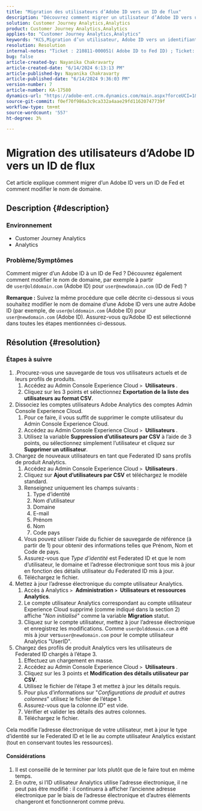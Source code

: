 ```yaml
---
title: "Migration des utilisateurs d’Adobe ID vers un ID de flux"
description: "Découvrez comment migrer un utilisateur d’Adobe ID vers un ID de flux et modifier le nom de domaine."
solution: Customer Journey Analytics,Analytics
product: Customer Journey Analytics,Analytics
applies-to: "Customer Journey Analytics,Analytics"
keywords: "KCS,Migration d’un utilisateur, Adobe ID vers un identifiant Fed, changement de domaine"
resolution: Resolution
internal-notes: "Ticket : 210811-000051( Adobe ID to Fed ID) ; Ticket: 210916-000306 (Adobe ID to Adobe ID)"
bug: false
article-created-by: Nayanika Chakravarty
article-created-date: "6/14/2024 6:13:13 PM"
article-published-by: Nayanika Chakravarty
article-published-date: "6/14/2024 9:36:03 PM"
version-number: 7
article-number: KA-17580
dynamics-url: "https://adobe-ent.crm.dynamics.com/main.aspx?forceUCI=1&pagetype=entityrecord&etn=knowledgearticle&id=ffaeb4be-792a-ef11-840b-6045bd006704"
source-git-commit: f0ef70f986a3c9ca332a4aae29fd11620747739f
workflow-type: tm+mt
source-wordcount: '557'
ht-degree: 3%

---
```


# Migration des utilisateurs d’Adobe ID vers un ID de flux


Cet article explique comment migrer d’un Adobe ID vers un ID de Fed et comment modifier le nom de domaine.

## Description {#description}


### <b>Environnement</b>

- Customer Journey Analytics
- Analytics




### <b>Problème/Symptômes</b>

Comment migrer d’un Adobe ID à un ID de Fed ? Découvrez également comment modifier le nom de domaine, par exemple à partir de `user@olddomain.com` (Adobe ID) pour `user@newdomain.com` (ID de Fed) ?

<b>Remarque :</b> Suivez la même procédure que celle décrite ci-dessous si vous souhaitez modifier le nom de domaine d’une Adobe ID vers une autre Adobe ID (par exemple, de `user@olddomain.com` (Adobe ID) pour `user@newdomain.com` (Adobe ID). Assurez-vous qu’Adobe ID est sélectionné dans toutes les étapes mentionnées ci-dessous.


## Résolution {#resolution}


### <b>Étapes à suivre</b>

1. .Procurez-vous une sauvegarde de tous vos utilisateurs actuels et de leurs profils de produits.
   1. Accédez au Admin Console Experience Cloud `>`  <b>Utilisateurs </b>.
   2. Cliquez sur les 3 points et sélectionnez <b>Exportation de la liste des utilisateurs au format CSV</b>.
2. Dissociez les comptes utilisateurs Adobe Analytics des comptes Admin Console Experience Cloud.
   1. Pour ce faire, il vous suffit de supprimer le compte utilisateur du Admin Console Experience Cloud.
   2. Accédez au Admin Console Experience Cloud `>`  <b>Utilisateurs </b>.
   3. Utilisez la variable <b>Suppression d’utilisateurs par CSV</b> à l’aide de 3 points, ou sélectionnez simplement l’utilisateur et cliquez sur <b>Supprimer un utilisateur</b>.
3. Chargez de nouveaux utilisateurs en tant que Federated ID sans profils de produit Analytics.
   1. Accédez au Admin Console Experience Cloud `>`  <b>Utilisateurs </b>.
   2. Cliquez sur <b>Ajout d’utilisateurs par CSV</b> et téléchargez le modèle standard.
   3. Renseignez uniquement les champs suivants :
      1. Type d’identité
      2. Nom d’utilisateur
      3. Domaine
      4. E-mail
      5. Prénom
      6. Nom
      7. Code pays
   4. Vous pouvez utiliser l’aide du fichier de sauvegarde de référence (à partir de 1) pour obtenir des informations telles que Prénom, Nom et Code de pays.
   5. Assurez-vous que *Type d’identité* est Federated ID et que le nom d’utilisateur, le domaine et l’adresse électronique sont tous mis à jour en fonction des détails utilisateur du Federated ID mis à jour.
   6. Téléchargez le fichier.
4. Mettez à jour l’adresse électronique du compte utilisateur Analytics.
   1. Accès à Analytics `>`  <b>Administration `>` </b> <b>Utilisateurs et ressources Analytics</b>.
   2. Le compte utilisateur Analytics correspondant au compte utilisateur Experience Cloud supprimé (comme indiqué dans la section 2) affiche &quot;*Non initialisé*&quot; comme la variable <b>Migration</b> statut.
   3. Cliquez sur le compte utilisateur, mettez à jour l’adresse électronique et enregistrez les modifications. Comme `user@olddomain.com` a été mis à jour vers`user@newdomain.com` pour le compte utilisateur Analytics &quot;UserID&quot;.
5. Chargez des profils de produit Analytics vers les utilisateurs de Federated ID chargés à l’étape 3.
   1. Effectuez un chargement en masse.
   2. Accédez au Admin Console Experience Cloud `>`  <b>Utilisateurs </b>.
   3. Cliquez sur les 3 points et <b>Modification des détails utilisateur par CSV</b>.
   4. Utilisez le fichier de l’étape 3 et mettez à jour les détails requis.
   5. Pour plus d’informations sur &quot;*Configurations de produit et autres colonnes*&quot; utilisez le fichier de l’étape 1.
   6. Assurez-vous que la colonne *ID*&quot; est vide.
   7. Vérifier et valider les détails des autres colonnes.
   8. Téléchargez le fichier.


Cela modifie l’adresse électronique de votre utilisateur, met à jour le type d’identité sur le Federated ID et le lie au compte utilisateur Analytics existant (tout en conservant toutes les ressources).

#### Considérations

1. Il est conseillé de le terminer par lots plutôt que de le faire tout en même temps.
2. En outre, si l’ID utilisateur Analytics utilise l’adresse électronique, il ne peut pas être modifié : il continuera à afficher l’ancienne adresse électronique par le biais de l’adresse électronique et d’autres éléments changeront et fonctionneront comme prévu.

